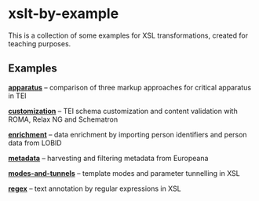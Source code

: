 # xslt-by-example

This is a collection of some examples for XSL transformations, created for teaching purposes.

## Examples

**[apparatus](../../tree/main/apparatus)**
– comparison of three markup approaches for critical apparatus in TEI

**[customization](../../tree/main/customization)**
– TEI schema customization and content validation with ROMA, Relax NG and Schematron

**[enrichment](../../tree/main/enrichment)**
– data enrichment by importing person identifiers and person data from LOBID

**[metadata](../../tree/main/metadata)**
– harvesting and filtering metadata from Europeana

**[modes-and-tunnels](../../tree/main/modes-and-tunnels)**
– template modes and parameter tunnelling in XSL

**[regex](../../tree/main/regex)**
– text annotation by regular expressions in XSL
